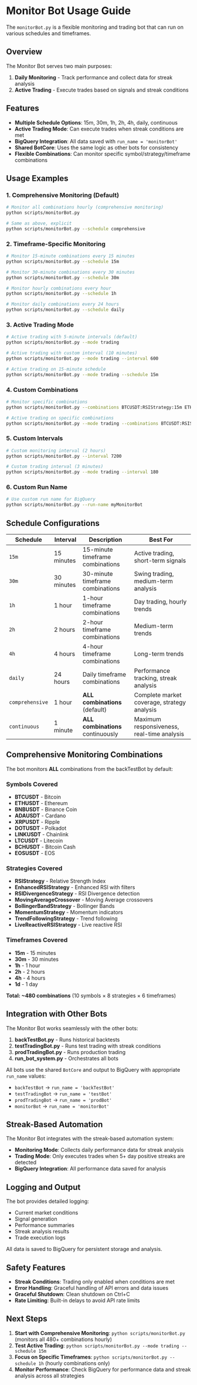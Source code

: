 # Monitor Bot Usage Guide

The `monitorBot.py` is a flexible monitoring and trading bot that can run on various schedules and timeframes.

## Overview

The Monitor Bot serves two main purposes:
1. **Daily Monitoring** - Track performance and collect data for streak analysis
2. **Active Trading** - Execute trades based on signals and streak conditions

## Features

- **Multiple Schedule Options**: 15m, 30m, 1h, 2h, 4h, daily, continuous
- **Active Trading Mode**: Can execute trades when streak conditions are met
- **BigQuery Integration**: All data saved with `run_name = 'monitorBot'`
- **Shared BotCore**: Uses the same logic as other bots for consistency
- **Flexible Combinations**: Can monitor specific symbol/strategy/timeframe combinations

## Usage Examples

### 1. Comprehensive Monitoring (Default)
```bash
# Monitor all combinations hourly (comprehensive monitoring)
python scripts/monitorBot.py

# Same as above, explicit
python scripts/monitorBot.py --schedule comprehensive
```

### 2. Timeframe-Specific Monitoring
```bash
# Monitor 15-minute combinations every 15 minutes
python scripts/monitorBot.py --schedule 15m

# Monitor 30-minute combinations every 30 minutes
python scripts/monitorBot.py --schedule 30m

# Monitor hourly combinations every hour
python scripts/monitorBot.py --schedule 1h

# Monitor daily combinations every 24 hours
python scripts/monitorBot.py --schedule daily
```

### 3. Active Trading Mode
```bash
# Active trading with 5-minute intervals (default)
python scripts/monitorBot.py --mode trading

# Active trading with custom interval (10 minutes)
python scripts/monitorBot.py --mode trading --interval 600

# Active trading on 15-minute schedule
python scripts/monitorBot.py --mode trading --schedule 15m
```

### 4. Custom Combinations
```bash
# Monitor specific combinations
python scripts/monitorBot.py --combinations BTCUSDT:RSIStrategy:15m ETHUSDT:EnhancedRSIStrategy:1h

# Active trading on specific combinations
python scripts/monitorBot.py --mode trading --combinations BTCUSDT:RSIStrategy:15m
```

### 5. Custom Intervals
```bash
# Custom monitoring interval (2 hours)
python scripts/monitorBot.py --interval 7200

# Custom trading interval (3 minutes)
python scripts/monitorBot.py --mode trading --interval 180
```

### 6. Custom Run Name
```bash
# Use custom run name for BigQuery
python scripts/monitorBot.py --run-name myMonitorBot
```

## Schedule Configurations

| Schedule | Interval | Description | Best For |
|----------|----------|-------------|----------|
| `15m` | 15 minutes | 15-minute timeframe combinations | Active trading, short-term signals |
| `30m` | 30 minutes | 30-minute timeframe combinations | Swing trading, medium-term analysis |
| `1h` | 1 hour | 1-hour timeframe combinations | Day trading, hourly trends |
| `2h` | 2 hours | 2-hour timeframe combinations | Medium-term trends |
| `4h` | 4 hours | 4-hour timeframe combinations | Long-term trends |
| `daily` | 24 hours | Daily timeframe combinations | Performance tracking, streak analysis |
| `comprehensive` | 1 hour | **ALL combinations** (default) | Complete market coverage, strategy analysis |
| `continuous` | 1 minute | **ALL combinations** continuously | Maximum responsiveness, real-time analysis |

## Comprehensive Monitoring Combinations

The bot monitors **ALL** combinations from the backTestBot by default:

### Symbols Covered
- **BTCUSDT** - Bitcoin
- **ETHUSDT** - Ethereum  
- **BNBUSDT** - Binance Coin
- **ADAUSDT** - Cardano
- **XRPUSDT** - Ripple
- **DOTUSDT** - Polkadot
- **LINKUSDT** - Chainlink
- **LTCUSDT** - Litecoin
- **BCHUSDT** - Bitcoin Cash
- **EOSUSDT** - EOS

### Strategies Covered
- **RSIStrategy** - Relative Strength Index
- **EnhancedRSIStrategy** - Enhanced RSI with filters
- **RSIDivergenceStrategy** - RSI Divergence detection
- **MovingAverageCrossover** - Moving Average crossovers
- **BollingerBandStrategy** - Bollinger Bands
- **MomentumStrategy** - Momentum indicators
- **TrendFollowingStrategy** - Trend following
- **LiveReactiveRSIStrategy** - Live reactive RSI

### Timeframes Covered
- **15m** - 15 minutes
- **30m** - 30 minutes  
- **1h** - 1 hour
- **2h** - 2 hours
- **4h** - 4 hours
- **1d** - 1 day

**Total: ~480 combinations** (10 symbols × 8 strategies × 6 timeframes)

## Integration with Other Bots

The Monitor Bot works seamlessly with the other bots:

1. **backTestBot.py** - Runs historical backtests
2. **testTradingBot.py** - Runs test trading with streak conditions
3. **prodTradingBot.py** - Runs production trading
4. **run_bot_system.py** - Orchestrates all bots

All bots use the shared `BotCore` and output to BigQuery with appropriate `run_name` values:
- `backTestBot` → `run_name = 'backTestBot'`
- `testTradingBot` → `run_name = 'testBot'`
- `prodTradingBot` → `run_name = 'prodBot'`
- `monitorBot` → `run_name = 'monitorBot'`

## Streak-Based Automation

The Monitor Bot integrates with the streak-based automation system:

- **Monitoring Mode**: Collects daily performance data for streak analysis
- **Trading Mode**: Only executes trades when 5+ day positive streaks are detected
- **BigQuery Integration**: All performance data saved for analysis

## Logging and Output

The bot provides detailed logging:
- Current market conditions
- Signal generation
- Performance summaries
- Streak analysis results
- Trade execution logs

All data is saved to BigQuery for persistent storage and analysis.

## Safety Features

- **Streak Conditions**: Trading only enabled when conditions are met
- **Error Handling**: Graceful handling of API errors and data issues
- **Graceful Shutdown**: Clean shutdown on Ctrl+C
- **Rate Limiting**: Built-in delays to avoid API rate limits

## Next Steps

1. **Start with Comprehensive Monitoring**: `python scripts/monitorBot.py` (monitors all 480+ combinations hourly)
2. **Test Active Trading**: `python scripts/monitorBot.py --mode trading --schedule 15m`
3. **Focus on Specific Timeframes**: `python scripts/monitorBot.py --schedule 1h` (hourly combinations only)
4. **Monitor Performance**: Check BigQuery for performance data and streak analysis across all strategies 